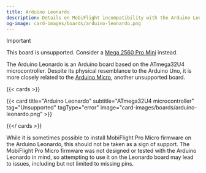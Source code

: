 ```yaml
---
title: Arduino Leonardo
description: Details on MobiFlight incompatibility with the Arduino Leonardo.
og-image: card-images/boards/arduino-leonardo.png
---
```


> [!IMPORTANT]
> This board is unsupported. Consider a [Mega 2560 Pro Mini](/boards/mega-2560-pro-mini/) instead.

The Arduino Leonardo is an Arduino board based on the ATmega32U4 microcontroller.
Despite its physical resemblance to the Arduino Uno, it is more closely related to the [Arduino Micro](/boards/unsupported/arduino-micro),
another unsupported board.

{{< cards >}}

{{< card title="Arduino Leonardo" subtitle="ATmega32U4 microcontroller" tag="Unsupported" tagType="error" image="card-images/boards/arduino-leonardo.png" >}}

{{</ cards >}}

While it is sometimes possible to install MobiFlight Pro Micro firmware on the Arduino Leonardo,
this should not be taken as a sign of support. The MobiFlight Pro Micro firmware was not designed
or tested with the Arduino Leonardo in mind, so attempting to use it on the Leonardo board may
lead to issues, including but not limited to missing pins.
